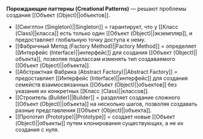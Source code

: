 **Порождающие паттерны (Creational Patterns)** — решают проблемы создания [[Объект (Object)||объектов]].

- [[Синглтон (Singleton)||Singleton]] = гарантирует, что у [[Класс (Class)||класса]] есть только один [[Объект (Object)||экземпляр]], и предоставляет глобальную точку доступа к нему.
- [[Фабричный Метод (Factory Method)||Factory Method]] = определяет [[Интерфейс (Interface)||интерфейс]] для создания [[Объект (Object)||объекта]], позволяя подклассам изменять тип создаваемого [[Объект (Object)||объекта]].
- [[Абстрактная Фабрика (Abstract Factory)||Abstract Factory]] = предоставляет [[Интерфейс (Interface)||интерфейс]] для создания семейств взаимосвязанных [[Объект (Object)||объектов]] без указания их конкретных [[Класс (Class)||классов]].
- [[Строитель (Builder)||Builder]] = разделяет создание сложного [[Объект (Object)||объекта]] на несколько шагов, позволяя создавать разные представления [[Объект (Object)||объекта]].
- [[Прототип (Prototype)||Prototype]] = создает новые [[Объект (Object)||объекты]] путем клонирования существующих, а не их создания с нуля.